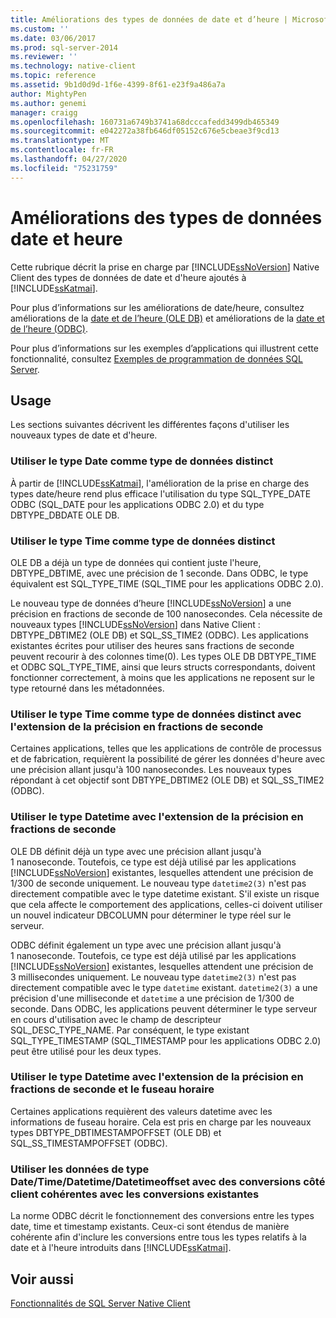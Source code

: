 ```yaml
---
title: Améliorations des types de données de date et d’heure | Microsoft Docs
ms.custom: ''
ms.date: 03/06/2017
ms.prod: sql-server-2014
ms.reviewer: ''
ms.technology: native-client
ms.topic: reference
ms.assetid: 9b1d0d9d-1f6e-4399-8f61-e23f9a486a7a
author: MightyPen
ms.author: genemi
manager: craigg
ms.openlocfilehash: 160731a6749b3741a68dcccafedd3499db465349
ms.sourcegitcommit: e042272a38fb646df05152c676e5cbeae3f9cd13
ms.translationtype: MT
ms.contentlocale: fr-FR
ms.lasthandoff: 04/27/2020
ms.locfileid: "75231759"
---
```

# <a name="date-and-time-improvements"></a>Améliorations des types de données date et heure
  Cette rubrique décrit la prise en charge par [!INCLUDE[ssNoVersion](../../../includes/ssnoversion-md.md)] Native Client des types de données de date et d'heure ajoutés à [!INCLUDE[ssKatmai](../../../includes/sskatmai-md.md)].  
  
 Pour plus d’informations sur les améliorations de date/heure, consultez améliorations de la [date et de l’heure &#40;OLE DB&#41;](../../native-client-ole-db-date-time/date-and-time-improvements-ole-db.md) et améliorations de la [date et de l’heure &#40;ODBC&#41;](../../native-client-odbc-date-time/date-and-time-improvements-odbc.md).  
  
 Pour plus d’informations sur les exemples d’applications qui illustrent cette fonctionnalité, consultez [Exemples de programmation de données SQL Server](https://msftdpprodsamples.codeplex.com/).  
  
## <a name="usage"></a>Usage  
 Les sections suivantes décrivent les différentes façons d'utiliser les nouveaux types de date et d'heure.  
  
### <a name="use-date-as-a-distinct-data-type"></a>Utiliser le type Date comme type de données distinct  
 À partir de [!INCLUDE[ssKatmai](../../../includes/sskatmai-md.md)], l'amélioration de la prise en charge des types date/heure rend plus efficace l'utilisation du type SQL_TYPE_DATE ODBC (SQL_DATE pour les applications ODBC 2.0) et du type DBTYPE_DBDATE OLE DB.  
  
### <a name="use-time-as-a-distinct-data-type"></a>Utiliser le type Time comme type de données distinct  
 OLE DB a déjà un type de données qui contient juste l'heure, DBTYPE_DBTIME, avec une précision de 1 seconde. Dans ODBC, le type équivalent est SQL_TYPE_TIME (SQL_TIME pour les applications ODBC 2.0).  
  
 Le nouveau type de données d’heure [!INCLUDE[ssNoVersion](../../../includes/ssnoversion-md.md)] a une précision en fractions de seconde de 100 nanosecondes. Cela nécessite de nouveaux types [!INCLUDE[ssNoVersion](../../../includes/ssnoversion-md.md)] dans Native Client : DBTYPE_DBTIME2 (OLE DB) et SQL_SS_TIME2 (ODBC). Les applications existantes écrites pour utiliser des heures sans fractions de seconde peuvent recourir à des colonnes time(0). Les types OLE DB DBTYPE_TIME et ODBC SQL_TYPE_TIME, ainsi que leurs structs correspondants, doivent fonctionner correctement, à moins que les applications ne reposent sur le type retourné dans les métadonnées.  
  
### <a name="use-time-as-a-distinct-data-type-with-extended-fractional-seconds-precision"></a>Utiliser le type Time comme type de données distinct avec l'extension de la précision en fractions de seconde  
 Certaines applications, telles que les applications de contrôle de processus et de fabrication, requièrent la possibilité de gérer les données d'heure avec une précision allant jusqu'à 100 nanosecondes. Les nouveaux types répondant à cet objectif sont DBTYPE_DBTIME2 (OLE DB) et SQL_SS_TIME2 (ODBC).  
  
### <a name="use-datetime-with-extended-fractional-seconds-precision"></a>Utiliser le type Datetime avec l'extension de la précision en fractions de seconde  
 OLE DB définit déjà un type avec une précision allant jusqu'à 1 nanoseconde. Toutefois, ce type est déjà utilisé par les applications [!INCLUDE[ssNoVersion](../../../includes/ssnoversion-md.md)] existantes, lesquelles attendent une précision de 1/300 de seconde uniquement. Le nouveau type `datetime2(3)` n'est pas directement compatible avec le type datetime existant. S'il existe un risque que cela affecte le comportement des applications, celles-ci doivent utiliser un nouvel indicateur DBCOLUMN pour déterminer le type réel sur le serveur.  
  
 ODBC définit également un type avec une précision allant jusqu'à 1 nanoseconde. Toutefois, ce type est déjà utilisé par les applications [!INCLUDE[ssNoVersion](../../../includes/ssnoversion-md.md)] existantes, lesquelles attendent une précision de 3 millisecondes uniquement. Le nouveau type `datetime2(3)` n'est pas directement compatible avec le type `datetime` existant. `datetime2(3)` a une précision d'une milliseconde et `datetime` a une précision de 1/300 de seconde. Dans ODBC, les applications peuvent déterminer le type serveur en cours d'utilisation avec le champ de descripteur SQL_DESC_TYPE_NAME. Par conséquent, le type existant SQL_TYPE_TIMESTAMP (SQL_TIMESTAMP pour les applications ODBC 2.0) peut être utilisé pour les deux types.  
  
### <a name="use-datetime-with-extended-fractional-seconds-precision-and-timezone"></a>Utiliser le type Datetime avec l'extension de la précision en fractions de seconde et le fuseau horaire  
 Certaines applications requièrent des valeurs datetime avec les informations de fuseau horaire. Cela est pris en charge par les nouveaux types DBTYPE_DBTIMESTAMPOFFSET (OLE DB) et SQL_SS_TIMESTAMPOFFSET (ODBC).  
  
### <a name="use-datetimedatetimedatetimeoffset-data-with-client-side-conversions-consistent-with-existing-conversions"></a>Utiliser les données de type Date/Time/Datetime/Datetimeoffset avec des conversions côté client cohérentes avec les conversions existantes  
 La norme ODBC décrit le fonctionnement des conversions entre les types date, time et timestamp existants. Ceux-ci sont étendus de manière cohérente afin d'inclure les conversions entre tous les types relatifs à la date et à l'heure introduits dans [!INCLUDE[ssKatmai](../../../includes/sskatmai-md.md)].  
  
## <a name="see-also"></a>Voir aussi  
 [Fonctionnalités de SQL Server Native Client](sql-server-native-client-features.md)  
  
